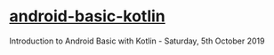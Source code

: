 # [android-basic-kotlin](#)

Introduction to Android Basic with Kotlin - Saturday, 5th October 2019
